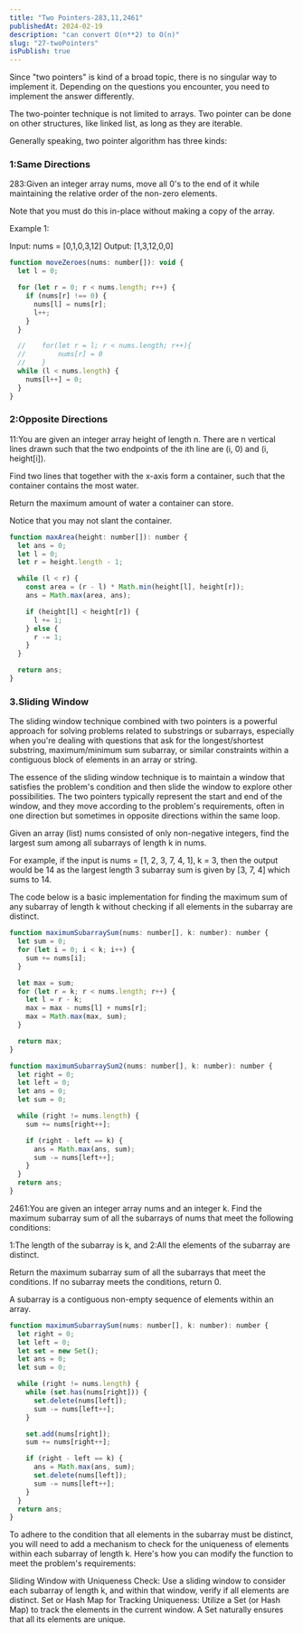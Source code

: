 ```yaml
---
title: "Two Pointers-283,11,2461"
publishedAt: 2024-02-19
description: "can convert O(n**2) to O(n)"
slug: "27-twoPointers"
isPublish: true
---
```


Since "two pointers" is kind of a broad topic, there is no singular way to implement it. Depending on the questions you encounter, you need to implement the answer differently.

The two-pointer technique is not limited to arrays. Two pointer can be done on other structures, like linked list, as long as they are iterable.

Generally speaking, two pointer algorithm has three kinds:

### 1:Same Directions

283:Given an integer array nums, move all 0's to the end of it while maintaining the relative order of the non-zero elements.

Note that you must do this in-place without making a copy of the array.

Example 1:

Input: nums = [0,1,0,3,12]
Output: [1,3,12,0,0]

```js
function moveZeroes(nums: number[]): void {
  let l = 0;

  for (let r = 0; r < nums.length; r++) {
    if (nums[r] !== 0) {
      nums[l] = nums[r];
      l++;
    }
  }

  //    for(let r = l; r < nums.length; r++){
  //        nums[r] = 0
  //    }
  while (l < nums.length) {
    nums[l++] = 0;
  }
}
```

### 2:Opposite Directions

11:You are given an integer array height of length n. There are n vertical lines drawn such that the two endpoints of the ith line are (i, 0) and (i, height[i]).

Find two lines that together with the x-axis form a container, such that the container contains the most water.

Return the maximum amount of water a container can store.

Notice that you may not slant the container.

```js
function maxArea(height: number[]): number {
  let ans = 0;
  let l = 0;
  let r = height.length - 1;

  while (l < r) {
    const area = (r - l) * Math.min(height[l], height[r]);
    ans = Math.max(area, ans);

    if (height[l] < height[r]) {
      l += 1;
    } else {
      r -= 1;
    }
  }

  return ans;
}
```

### 3.Sliding Window

The sliding window technique combined with two pointers is a powerful approach for solving problems related to substrings or subarrays, especially when you're dealing with questions that ask for the longest/shortest substring, maximum/minimum sum subarray, or similar constraints within a contiguous block of elements in an array or string.

The essence of the sliding window technique is to maintain a window that satisfies the problem's condition and then slide the window to explore other possibilities. The two pointers typically represent the start and end of the window, and they move according to the problem's requirements, often in one direction but sometimes in opposite directions within the same loop.

Given an array (list) nums consisted of only non-negative integers, find the largest sum among all subarrays of length k in nums.

For example, if the input is nums = [1, 2, 3, 7, 4, 1], k = 3, then the output would be 14 as the largest length 3 subarray sum is given by [3, 7, 4] which sums to 14.

The code below is a basic implementation for finding the maximum sum of any subarray of length k without checking if all elements in the subarray are distinct.

```js
function maximumSubarraySum(nums: number[], k: number): number {
  let sum = 0;
  for (let i = 0; i < k; i++) {
    sum += nums[i];
  }

  let max = sum;
  for (let r = k; r < nums.length; r++) {
    let l = r - k;
    max = max - nums[l] + nums[r];
    max = Math.max(max, sum);
  }

  return max;
}

function maximumSubarraySum2(nums: number[], k: number): number {
  let right = 0;
  let left = 0;
  let ans = 0;
  let sum = 0;

  while (right != nums.length) {
    sum += nums[right++];

    if (right - left == k) {
      ans = Math.max(ans, sum);
      sum -= nums[left++];
    }
  }
  return ans;
}
```

2461:You are given an integer array nums and an integer k. Find the maximum subarray sum of all the subarrays of nums that meet the following conditions:

1:The length of the subarray is k, and
2:All the elements of the subarray are distinct.

Return the maximum subarray sum of all the subarrays that meet the conditions. If no subarray meets the conditions, return 0.

A subarray is a contiguous non-empty sequence of elements within an array.

```js
function maximumSubarraySum(nums: number[], k: number): number {
  let right = 0;
  let left = 0;
  let set = new Set();
  let ans = 0;
  let sum = 0;

  while (right != nums.length) {
    while (set.has(nums[right])) {
      set.delete(nums[left]);
      sum -= nums[left++];
    }

    set.add(nums[right]);
    sum += nums[right++];

    if (right - left == k) {
      ans = Math.max(ans, sum);
      set.delete(nums[left]);
      sum -= nums[left++];
    }
  }
  return ans;
}
```

To adhere to the condition that all elements in the subarray must be distinct, you will need to add a mechanism to check for the uniqueness of elements within each subarray of length k. Here's how you can modify the function to meet the problem's requirements:

Sliding Window with Uniqueness Check: Use a sliding window to consider each subarray of length k, and within that window, verify if all elements are distinct.
Set or Hash Map for Tracking Uniqueness: Utilize a Set (or Hash Map) to track the elements in the current window. A Set naturally ensures that all its elements are unique.
